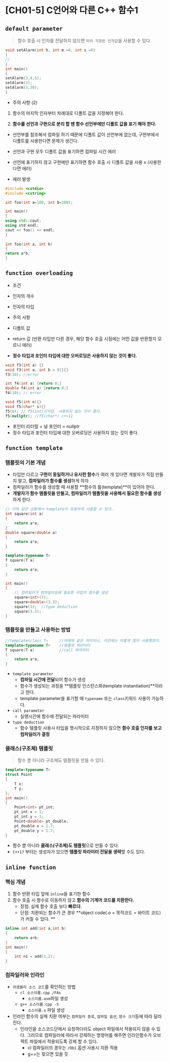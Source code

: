 # [CH01-5] C언어와 다른 C++ 함수1  
## `default parameter`  

> 함수 호출 시 인자를 전달하지 않으면 `미리 지정된 인자값`을 사용할 수 있다.

```c++  
void setAlarm(int h, int m =0, int s =0)  
{  
//  
}  
int main()  
{  
setAlarm(3,4,5);  
setAlarm(3);  
setAlarm(3,30);  
}  
```

- 주의 사항 (2)

  

1. 함수의 마지막 인자부터 차례대로 디폴트 값을 지정해야 한다.

  

2. **함수를 선언과 구현으로 분리 할 땐 함수 선언부에만 디폴트 값을 표기 해야 한다.**

  

- 선언부를 참조해서 컴파일 하기 때문에 디폴트 값이 선언부에 없는데, 구현부에서 디폴트를 사용한다면 문제가 생긴다.

  

- 선언과 구현 모두 디폴트 값을 표기하면 컴파일 시간 에러

  

- 선언에 표기하지 않고 구현에만 표기하면 함수 호출 시 디폴트 값을 사용 x (사용한다면 에러)

- 에러 발생

  
```c++  
#include <cstdio>  
#include <cstring>

int foo(int a=100, int b=100);

int main()  
{  
using std::cout;  
using std:endl;  
cout << foo() << endl;  
}  
  
int foo(int a, int b)  
{  
return a*b;  
}  
```  

## `function overloading`  

- 조건

  

- 인자의 개수

  

- 인자의 타입

  

- 주의 사항

  

- 디폴트 값

  

- return 값 (반환 타입만 다른 경우, 해당 함수 호출 시점에는 어떤 값을 반환할지 모르니 에러)

  

- **정수 타입과 포인터 타입에 대한 오버로딩은 사용하지 않는 것이 좋다.**

  
```c++  
void f3(int a) {}  
void f3(int a, int b = 0)}{}  
f3(10); //error

int f4(int a) {return 0;}  
double f4(int a) {return 0;}  
f4(10); // error

void f5(int n){}  
void f5(char* s){}  
f5(0); // f5(int)이지만, 사용하지 않는 것이 좋다.  
f5(nullptr); //f5(char*) c++11  
```
- 포인터 리터럴 = 널 포인터 = nullptr
- 정수 타입과 포인터 타입에 대한 오버로딩은 사용하지 않는 것이 좋다.

## `function template`  

### 템플릿의 기본 개념
- 타입만 다르고 **구현이 동일하거나 유사한 함수**가 여러 개 있다면 개발자가 직접 만들지 말고, **컴파일러가 함수를 생성**하게 하자
- 컴파일러가 함수를 생성할 때 사용할 **함수의 틀(template)**이 있어야 한다.
- **개발자가 함수 템플릿을 만들고, 컴파일러가 템플릿을 사용해서 필요한 함수를 생성**하게 한다.
```c++
// 이와 같은 상황에서 template이 유용하게 사용할 수 있다.
int square(int a)
{
	return a*a;
}
double square(double a)
{
	return a*a;
}

template<typename T>
T square(T a)
{
	return a*a;
}

int main()
{
	// 컴파일러가 컴파일타임에 필요한 타입의 함수를 생성
	square<int>(3);
	square<double>(3.3);
	square(3);	//type deduction
	square(3.3);
}
```
### 템플릿을 만들고 사용하는 방법
```c++
//template<class T>		//아래와 같은 의미이나, 이전에는 이렇게 많이 사용했었다.
template<typename T>	//템플릿 파라미터
T square(T a)			//call 파라미터
{
	return a*a;
}
```
- `template parameter`
	- **컴파일 시간에 전달**되어 함수가 생성
	- 함수가 생성되는 과정을 **템플릿 인스턴스화(template instantiation)**이라고 한다.
	- template parameter을 표기할 때 `typename` 또는 `class`키워드 사용이 가능하다.
- `call parameter`
	- 실행시간에 함수에 전달되는 파라미터
- `type deduction`
	- 함수 템플릿 사용시 타입을 명시적으로 지정하지 않으면 **함수 호출 인자를 보고 컴파일러가 결정**

### 클래스(구조체) 템플릿
> 함수 뿐 아니라 구조체도 템플릿을 만들 수 있다.
```c++
template<typename T>
struct Point
{
	T x;
	T y;
};
int main()
{
	Point<int> pt_int;
	pt_int.x = 1;
	pt_int.y = 1;
	Point<double> pt_double;
	pt_double.x = 1.7;
	pt_double.y = 1.7;
}
```
- 함수 뿐 아니라 **클래스(구조체)도 템플릿**으로 만들 수 있다.
- `C++17` 부터는 생성자가 있으면 **템플릿 파라미터 전달을 생략**할 수도 있다.

## `inline function`

### 핵심 개념
1. 함수 반환 타입 앞에 `inline`을 표기한 함수
2. 함수 호출 시 함수로 이동하지 않고 **함수의 기계어 코드를 치환한다.**
	- 장점: 실제 함수 호출 보다 **빠르다**.
	- 단점: 치환되는 함수가 큰 경우 **object code(.o = 목적코드 = 바이트 코드)가 커질 수 있다. **
```c++
inline int add(int a,int b)
{
	return a+b;
}
int main()
{
	int n1 = add(1,2);
}
```

### 컴파일러와 인라인
- `어셈블리 소스 코드`를 확인하는 방법
	- `cl 소스이름.cpp /FAs`
		- `소스이름.asm`파일 생성
	- `g++ 소스이름.cpp -S`
		- `소스이름.s` 파일 생성
- 인라인 함수의 실제 치환 여부는 `컴파일러 종류`, `컴파일 옵션`, `함수 크기`등에 따라 달라진다.
	- 인라인을 소스코드단에서 요청하더라도 object 파일에서 적용되지 않을 수 있다. 그러므로 컴파일러에 따라서 강제하는 명령어를 해주면 인라인함수가 오브젝트 파일에서 적용되도록 강제 할 수 있다.
		- cl 컴파일러의 경우는 `/Ob1` 옵션 사용시 치환 적용
		- g++는 찾으면 있을 듯